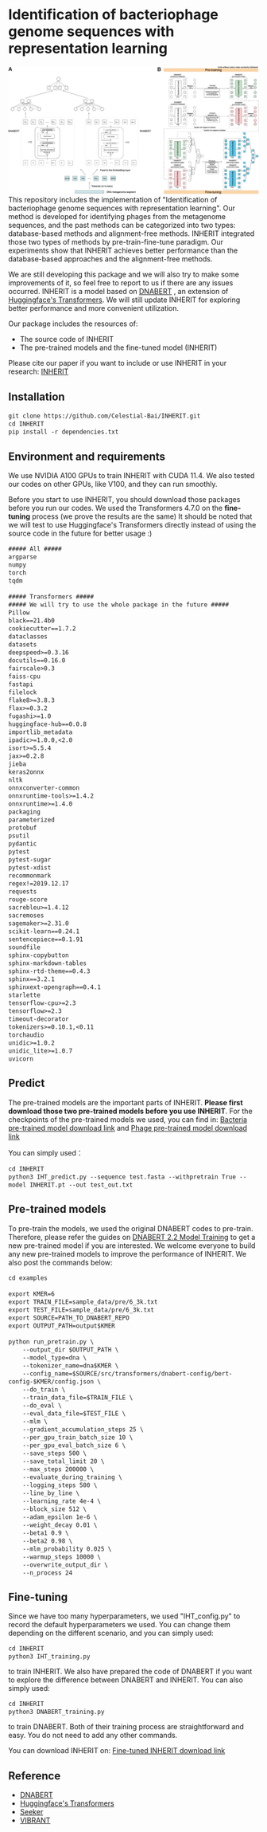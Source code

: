 # Identification of bacteriophage genome sequences with representation learning

![Pipeline_new](https://github.com/Celestial-Bai/INHERIT/blob/master/pipeline.jpeg)This repository includes the implementation of "Identification of bacteriophage genome sequences with representation learning". Our method is developed for identifying phages from the metagenome sequences, and the past methods can be categorized into two types: database-based methods and alignment-free methods.  INHERIT integrated those two types of methods by pre-train-fine-tune paradigm.  Our experiments show that INHERIT achieves better performance than the database-based approaches and the alignment-free methods.

We are still developing this package and we will also try to make some improvements of it, so feel free to report to us if there are any issues occurred. INHERIT is a model based on [DNABERT](https://github.com/jerryji1993/DNABERT) , an extension of [Huggingface's Transformers](https://github.com/huggingface/transformers). We will still update INHERIT for exploring better performance and more convenient utilization.

Our package includes the resources of: 

- The source code of INHERIT
- The pre-trained models and the fine-tuned model (INHERIT)
 
Please cite our paper if you want to include or use INHERIT in your research: [INHERIT](https://academic.oup.com/bioinformatics/article/38/18/4264/6654586)
 
## Installation

```
git clone https://github.com/Celestial-Bai/INHERIT.git
cd INHERIT
pip install -r dependencies.txt
```



## Environment and requirements


We use NVIDIA A100 GPUs to train INHERIT with CUDA 11.4.  We also tested our codes on other GPUs, like V100, and they can run smoothly.

Before you start to use INHERIT, you should download those packages before you run our codes. We used the Transformers 4.7.0 on the **fine-tuning** process (we prove the results are the same) It should be noted that we will test to use Huggingface's  Transformers directly instead of using the source code in the future for better usage :)

```
##### All #####
argparse
numpy
torch
tqdm

##### Transformers #####
##### We will try to use the whole package in the future #####
Pillow
black==21.4b0
cookiecutter==1.7.2
dataclasses
datasets
deepspeed>=0.3.16
docutils==0.16.0
fairscale>0.3
faiss-cpu
fastapi
filelock
flake8>=3.8.3
flax>=0.3.2
fugashi>=1.0
huggingface-hub==0.0.8
importlib_metadata
ipadic>=1.0.0,<2.0
isort>=5.5.4
jax>=0.2.8
jieba
keras2onnx
nltk
onnxconverter-common
onnxruntime-tools>=1.4.2
onnxruntime>=1.4.0
packaging
parameterized
protobuf
psutil
pydantic
pytest
pytest-sugar
pytest-xdist
recommonmark
regex!=2019.12.17
requests
rouge-score
sacrebleu>=1.4.12
sacremoses
sagemaker>=2.31.0
scikit-learn==0.24.1
sentencepiece==0.1.91
soundfile
sphinx-copybutton
sphinx-markdown-tables
sphinx-rtd-theme==0.4.3
sphinx==3.2.1
sphinxext-opengraph==0.4.1
starlette
tensorflow-cpu>=2.3
tensorflow>=2.3
timeout-decorator
tokenizers>=0.10.1,<0.11
torchaudio
unidic>=1.0.2
unidic_lite>=1.0.7
uvicorn
```



## Predict 

The pre-trained models are the important parts of INHERIT.  **Please first download those two pre-trained models before you use INHERIT**. For the checkpoints of the pre-trained models we used, you can find in: [Bacteria pre-trained model download link](https://drive.google.com/drive/folders/1d0ubDne87j5rf5K6DYKSOKxnw_eGV-Dr?usp=sharing) and [Phage pre-trained model download link](https://drive.google.com/drive/folders/17oyt613Hr4984SX7IX72fVP3zPrGADvB?usp=sharing)

You can simply used：

```
cd INHERIT
python3 IHT_predict.py --sequence test.fasta --withpretrain True --model INHERIT.pt --out test_out.txt
```


## Pre-trained models

To pre-train the models, we used the original DNABERT codes to pre-train. Therefore, please refer the guides on [DNABERT 2.2 Model Training](https://github.com/jerryji1993/DNABERT#2-pre-train-skip-this-section-if-you-fine-tune-on-pre-trained-models) to get a new pre-trained model if you are interested.  We welcome everyone to build any new pre-trained models to improve the performance of INHERIT. We also post the commands below: 

```
cd examples

export KMER=6
export TRAIN_FILE=sample_data/pre/6_3k.txt
export TEST_FILE=sample_data/pre/6_3k.txt
export SOURCE=PATH_TO_DNABERT_REPO
export OUTPUT_PATH=output$KMER

python run_pretrain.py \
    --output_dir $OUTPUT_PATH \
    --model_type=dna \
    --tokenizer_name=dna$KMER \
    --config_name=$SOURCE/src/transformers/dnabert-config/bert-config-$KMER/config.json \
    --do_train \
    --train_data_file=$TRAIN_FILE \
    --do_eval \
    --eval_data_file=$TEST_FILE \
    --mlm \
    --gradient_accumulation_steps 25 \
    --per_gpu_train_batch_size 10 \
    --per_gpu_eval_batch_size 6 \
    --save_steps 500 \
    --save_total_limit 20 \
    --max_steps 200000 \
    --evaluate_during_training \
    --logging_steps 500 \
    --line_by_line \
    --learning_rate 4e-4 \
    --block_size 512 \
    --adam_epsilon 1e-6 \
    --weight_decay 0.01 \
    --beta1 0.9 \
    --beta2 0.98 \
    --mlm_probability 0.025 \
    --warmup_steps 10000 \
    --overwrite_output_dir \
    --n_process 24
```



## Fine-tuning

Since we have too many hyperparameters, we used "IHT_config.py" to record the default hyperparameters we used. You can change them depending on the different scenario, and you can simply used:

```
cd INHERIT
python3 IHT_training.py
```

to train INHERIT.
We also have prepared the code of DNABERT if you want to explore the difference between DNABERT and INHERIT. You can also simply used:

```
cd INHERIT
python3 DNABERT_training.py
```

to train DNABERT. Both of their training process are straightforward and easy. You do not need to add any other commands.

 
You can download INHERIT on: [Fine-tuned INHERIT download link](https://drive.google.com/file/d/169BaPS4BjK-cmnfabpyjNVTjFtyzhbyC/view?usp=sharing)

## Reference

- [DNABERT](https://github.com/jerryji1993/DNABERT) 
- [Huggingface's Transformers](https://github.com/huggingface/transformers)
- [Seeker](https://github.com/gussow/seeker)
- [VIBRANT](https://github.com/AnantharamanLab/VIBRANT)



